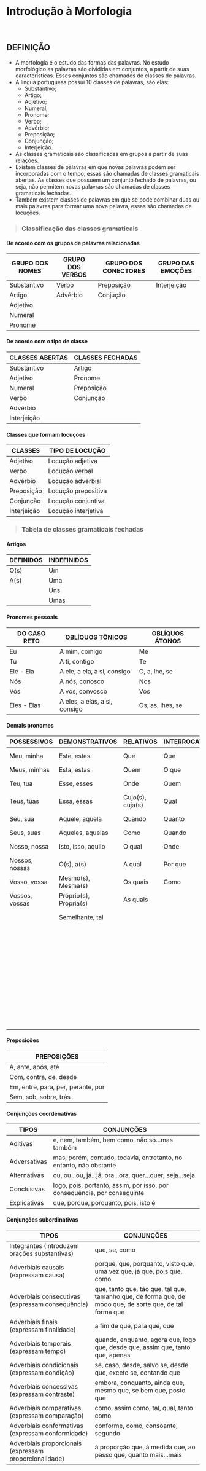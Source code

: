 # Introdução à Morfologia

<br>

## DEFINIÇÃO
* A morfologia é o estudo das formas das palavras. No estudo morfológico as palavras são divididas em conjuntos, a partir de suas características. Esses conjuntos são chamados de classes de palavras.
* A lingua portuguesa possui 10 classes de palavras, são elas:
  - Substantivo;
  - Artigo;
  - Adjetivo;
  - Numeral;
  - Pronome;
  - Verbo;
  - Advérbio;
  - Preposição;
  - Conjunção;
  - Interjeição.
* As classes gramaticais são classificadas em grupos a partir de suas relações.
* Existem classes de palavras em que novas palavras podem ser incorporadas com o tempo, essas são chamadas de classes gramaticais abertas. As classes que possuem um conjunto fechado de palavras, ou seja, não permitem novas palavras são chamadas de classes gramaticais fechadas.
* Também existem classes de palavras em que se pode combinar duas ou mais palavras para formar uma nova palavra, essas são chamadas de locuções.

> ### Classificação das classes gramaticais

#### De acordo com os grupos de palavras relacionadas

| GRUPO DOS NOMES | GRUPO DOS VERBOS | GRUPO DOS CONECTORES | GRUPO DAS EMOÇÕES |
| --------------- | ---------------- | -------------------- | ----------------- |
| Substantivo     | Verbo            | Preposição           | Interjeição       |
| Artigo          | Advérbio         | Conjução             |                   |
| Adjetivo        |                  |                      |                   |
| Numeral         |                  |                      |                   |
| Pronome         |                  |                      |                   |

#### De acordo com o tipo de classe

| CLASSES ABERTAS | CLASSES FECHADAS |
| --------------- | ---------------- | 
| Substantivo     | Artigo           |           
| Adjetivo        | Pronome          |             
| Numeral         | Preposição       |                    
| Verbo           | Conjunção        |                    
| Advérbio        |                  | 
| Interjeição     |                  |

#### Classes que formam locuções

| CLASSES     | TIPO DE LOCUÇÃO     |
| ----------- | ------------------- |         
| Adjetivo    | Locução adjetiva    |                                
| Verbo       | Locução verbal      |                    
| Advérbio    | Locução adverbial   | 
| Preposição  | Locução prepositiva |
| Conjunção   | Locução conjuntiva  |
| Interjeição | Locução interjetiva |

> ### Tabela de classes gramaticais fechadas

#### Artigos

| DEFINIDOS | INDEFINIDOS |
| --------- | ----------- |         
| O(s)      | Um          |                                
| A(s)      | Uma         |                    
|           | Uns         | 
|           | Umas        |

#### Pronomes pessoais

| DO CASO RETO          | OBLÍQUOS TÔNICOS              | OBLÍQUOS ÁTONOS          |
| --------------------- | ----------------------------- | ------------------------ | 
| Eu                    | A mim, comigo                 | Me                       |
| Tú                    | A ti, contigo                 | Te                       |
| Ele - Ela             | A ele, a ela, a si, consigo   | O, a, lhe, se            |
| Nós                   | A nós, conosco                | Nos                      |
| Vós                   | A vós, convosco               | Vos                      |
| Eles - Elas           | A eles, a elas, a si, consigo | Os, as, lhes, se         |

#### Demais pronomes

| POSSESSIVOS    | DEMONSTRATIVOS         | RELATIVOS        | INTERROGATIVOS | INDEFINIDOS           |
| -------------- | ---------------------- | ---------------- | -------------- | --------------------- |
| Meu, minha     | Este, estes            | Que              | Que            | Algum(s), alguma(s)   | 
| Meus, minhas   | Esta, estas            | Quem             | O que          | Alguém                |
| Teu, tua       | Esse, esses            | Onde             | Quem           | Nenhum(s), nunhuma(s) |
| Teus, tuas     | Essa, essas            | Cujo(s), cuja(s) | Qual           | Ninguém               |
| Seu, sua       | Aquele, aquela         | Quando           | Quanto         | Todo(s), toda(s)      |        
| Seus, suas     | Aqueles, aquelas       | Como             | Quando         | Tudo                  |
| Nosso, nossa   | Isto, isso, aquilo     | O qual           | Onde           | Outro(s), outra(s)    |
| Nossos, nossas | O(s), a(s)             | A qual           | Por que        | Outrem                |
| Vosso, vossa   | Mesmo(s), Mesma(s)     | Os quais         | Como           | Muito(s), muita(s)    |
| Vossos, vossas | Próprio(s), Própria(s) | As quais         |                | Pouco(s), pouca(s)    |
|                | Semelhante, tal        |                  |                | Certo(s), certa(s)    |
|                |                        |                  |                | Vário(s), vária(s)    |
|                |                        |                  |                | Tanto(s), tanta(s)    |
|                |                        |                  |                | Quanto(s), quanta(s)  |
|                |                        |                  |                | Qualquer              |
|                |                        |                  |                | Quaisquer             |
|                |                        |                  |                | Nada                  |
|                |                        |                  |                | Cada                  |
|                |                        |                  |                | Algo                  |

#### Preposições

| PREPOSIÇÕES                        |
| ---------------------------------- |     
| A, ante, após, até                 |
| Com, contra, de, desde             |
| Em, entre, para, per, perante, por |
| Sem, sob, sobre, trás              |

#### Conjunções coordenativas

| TIPOS        | CONJUNÇÕES                                                               |
| ------------ | ------------------------------------------------------------------------ |    
| Aditivas     | e, nem, também, bem como, não só...mas também                            |
| Adversativas | mas, porém, contudo, todavia, entretanto, no entanto, não obstante       |
| Alternativas | ou, ou...ou, já...já, ora...ora, quer...quer, seja...seja                |
| Conclusivas  | logo, pois, portanto, assim, por isso, por consequência, por conseguinte |
| Explicativas | que, porque, porquanto, pois, isto é                                     |

#### Conjunções subordinativas

| TIPOS                                                  | CONJUNÇÕES                                                                                               |
| ------------------------------------------------------ | -------------------------------------------------------------------------------------------------------- |    
| Integrantes (introduzem orações substantivas)          | que, se, como                                                                                            |
| Adverbiais causais (expressam causa)                   | porque, que, porquanto, visto que, uma vez que, já que, pois que, como                                   |
| Adverbiais consecutivas (expressam consequência)       | que, tanto que, tão que, tal que, tamanho que, de forma que, de modo que, de sorte que, de tal forma que |
| Adverbiais finais (expressam finalidade)               | a fim de que, para que, que                                                                              |
| Adverbiais temporais (expressam tempo)                 | quando, enquanto, agora que, logo que, desde que, assim que, tanto que, apenas                           |
| Adverbiais condicionais (expressam condição)           | se, caso, desde, salvo se, desde que, exceto se, contando que                                            |
| Adverbiais concessivas (expressam contraste)           | embora, conquanto, ainda que, mesmo que, se bem que, posto que                                           |
| Adverbiais comparativas (expressam comparação)         | como, assim como, tal, qual, tanto como                                                                  |
| Adverbiais conformativas (expressam conformidade)      | conforme, como, consoante, segundo                                                                       |
| Adverbiais proporcionais (expressam proporcionalidade) | à proporção que, à medida que, ao passo que, quanto mais...mais                                          |